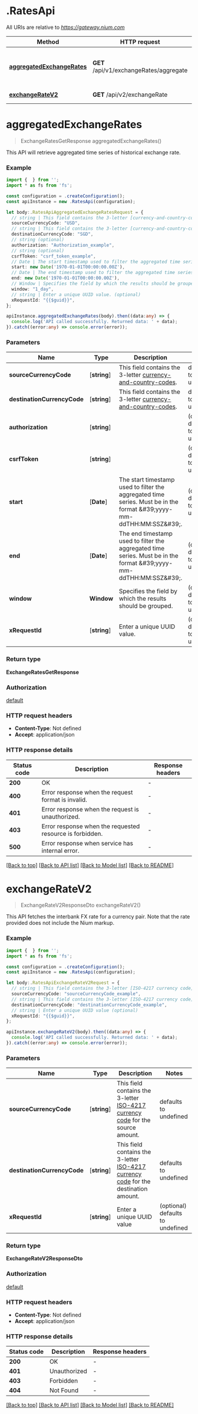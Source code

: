 # .RatesApi

All URIs are relative to *https://gateway.nium.com*

Method | HTTP request | Description
------------- | ------------- | -------------
[**aggregatedExchangeRates**](RatesApi.md#aggregatedExchangeRates) | **GET** /api/v1/exchangeRates/aggregate | Fetch historic aggregated exchange rates
[**exchangeRateV2**](RatesApi.md#exchangeRateV2) | **GET** /api/v2/exchangeRate | Exchange Rate V2


# **aggregatedExchangeRates**
> ExchangeRatesGetResponse aggregatedExchangeRates()

This API will retrieve aggregated time series of historical exchange rate.

### Example


```typescript
import {  } from '';
import * as fs from 'fs';

const configuration = .createConfiguration();
const apiInstance = new .RatesApi(configuration);

let body:.RatesApiAggregatedExchangeRatesRequest = {
  // string | This field contains the 3-letter [currency-and-country-codes](https://docs.nium.com/apis/docs/currency-and-country-codes).
  sourceCurrencyCode: "USD",
  // string | This field contains the 3-letter [currency-and-country-codes](https://docs.nium.com/apis/docs/currency-and-country-codes).
  destinationCurrencyCode: "SGD",
  // string (optional)
  authorization: "Authorization_example",
  // string (optional)
  csrfToken: "csrf_token_example",
  // Date | The start timestamp used to filter the aggregated time series. Must be in the format \'yyyy-mm-ddTHH:MM:SSZ\'. (optional)
  start: new Date('1970-01-01T00:00:00.00Z'),
  // Date | The end timestamp used to filter the aggregated time series. Must be in the format \'yyyy-mm-ddTHH:MM:SSZ\'. (optional)
  end: new Date('1970-01-01T00:00:00.00Z'),
  // Window | Specifies the field by which the results should be grouped. (optional)
  window: "1_day",
  // string | Enter a unique UUID value. (optional)
  xRequestId: "{{$guid}}",
};

apiInstance.aggregatedExchangeRates(body).then((data:any) => {
  console.log('API called successfully. Returned data: ' + data);
}).catch((error:any) => console.error(error));
```


### Parameters

Name | Type | Description  | Notes
------------- | ------------- | ------------- | -------------
 **sourceCurrencyCode** | [**string**] | This field contains the 3-letter [currency-and-country-codes](https://docs.nium.com/apis/docs/currency-and-country-codes). | defaults to undefined
 **destinationCurrencyCode** | [**string**] | This field contains the 3-letter [currency-and-country-codes](https://docs.nium.com/apis/docs/currency-and-country-codes). | defaults to undefined
 **authorization** | [**string**] |  | (optional) defaults to undefined
 **csrfToken** | [**string**] |  | (optional) defaults to undefined
 **start** | [**Date**] | The start timestamp used to filter the aggregated time series. Must be in the format \&#39;yyyy-mm-ddTHH:MM:SSZ\&#39;. | (optional) defaults to undefined
 **end** | [**Date**] | The end timestamp used to filter the aggregated time series. Must be in the format \&#39;yyyy-mm-ddTHH:MM:SSZ\&#39;. | (optional) defaults to undefined
 **window** | **Window** | Specifies the field by which the results should be grouped. | (optional) defaults to undefined
 **xRequestId** | [**string**] | Enter a unique UUID value. | (optional) defaults to undefined


### Return type

**ExchangeRatesGetResponse**

### Authorization

[default](README.md#default)

### HTTP request headers

 - **Content-Type**: Not defined
 - **Accept**: application/json


### HTTP response details
| Status code | Description | Response headers |
|-------------|-------------|------------------|
**200** | OK |  -  |
**400** | Error response when the request format is invalid. |  -  |
**401** | Error response when the request is unauthorized. |  -  |
**403** | Error response when the requested resource is forbidden. |  -  |
**500** | Error response when service has internal error. |  -  |

[[Back to top]](#) [[Back to API list]](README.md#documentation-for-api-endpoints) [[Back to Model list]](README.md#documentation-for-models) [[Back to README]](README.md)

# **exchangeRateV2**
> ExchangeRateV2ResponseDto exchangeRateV2()

This API fetches the interbank FX rate for a currency pair. Note that the rate provided does not include the Nium markup.

### Example


```typescript
import {  } from '';
import * as fs from 'fs';

const configuration = .createConfiguration();
const apiInstance = new .RatesApi(configuration);

let body:.RatesApiExchangeRateV2Request = {
  // string | This field contains the 3-letter [ISO-4217 currency code](https://www.iso.org/iso-4217-currency-codes.html) for the source amount.
  sourceCurrencyCode: "sourceCurrencyCode_example",
  // string | This field contains the 3-letter [ISO-4217 currency code](https://www.iso.org/iso-4217-currency-codes.html) for the destination amount.
  destinationCurrencyCode: "destinationCurrencyCode_example",
  // string | Enter a unique UUID value (optional)
  xRequestId: "{{$guid}}",
};

apiInstance.exchangeRateV2(body).then((data:any) => {
  console.log('API called successfully. Returned data: ' + data);
}).catch((error:any) => console.error(error));
```


### Parameters

Name | Type | Description  | Notes
------------- | ------------- | ------------- | -------------
 **sourceCurrencyCode** | [**string**] | This field contains the 3-letter [ISO-4217 currency code](https://www.iso.org/iso-4217-currency-codes.html) for the source amount. | defaults to undefined
 **destinationCurrencyCode** | [**string**] | This field contains the 3-letter [ISO-4217 currency code](https://www.iso.org/iso-4217-currency-codes.html) for the destination amount. | defaults to undefined
 **xRequestId** | [**string**] | Enter a unique UUID value | (optional) defaults to undefined


### Return type

**ExchangeRateV2ResponseDto**

### Authorization

[default](README.md#default)

### HTTP request headers

 - **Content-Type**: Not defined
 - **Accept**: application/json


### HTTP response details
| Status code | Description | Response headers |
|-------------|-------------|------------------|
**200** | OK |  -  |
**401** | Unauthorized |  -  |
**403** | Forbidden |  -  |
**404** | Not Found |  -  |

[[Back to top]](#) [[Back to API list]](README.md#documentation-for-api-endpoints) [[Back to Model list]](README.md#documentation-for-models) [[Back to README]](README.md)


